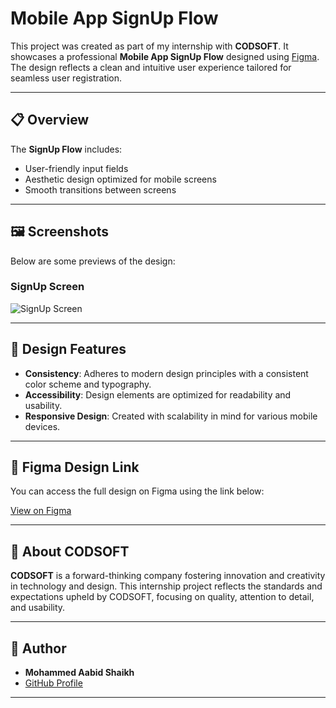# Mobile App SignUp Flow

This project was created as part of my internship with **CODSOFT**. It showcases a professional **Mobile App SignUp Flow** designed using [Figma](https://www.figma.com). The design reflects a clean and intuitive user experience tailored for seamless user registration.

---

## 📋 Overview

The **SignUp Flow** includes:
- User-friendly input fields
- Aesthetic design optimized for mobile screens
- Smooth transitions between screens

---

## 🖼️ Screenshots

Below are some previews of the design:

### SignUp Screen
![SignUp Screen](https://github.com/user-attachments/assets/51ac4aa1-f4d1-4413-b540-342cfd7c4c20)

---

## 🎨 Design Features

- **Consistency**: Adheres to modern design principles with a consistent color scheme and typography.
- **Accessibility**: Design elements are optimized for readability and usability.
- **Responsive Design**: Created with scalability in mind for various mobile devices.

---

## 🔗 Figma Design Link

You can access the full design on Figma using the link below:

[View on Figma](https://www.figma.com/design/vX2ALi7emEovT6bMRQ9Aql/Mobile-App-Signup-Flow?node-id=0-1&t=yUukHmcbCGnXLwHI-1)

---

## 📝 About CODSOFT

**CODSOFT** is a forward-thinking company fostering innovation and creativity in technology and design. This internship project reflects the standards and expectations upheld by CODSOFT, focusing on quality, attention to detail, and usability.

---

## 👤 Author

- **Mohammed Aabid Shaikh**
- [GitHub Profile](https://github.com/Mohammed-Aabid-shaikh)

---
